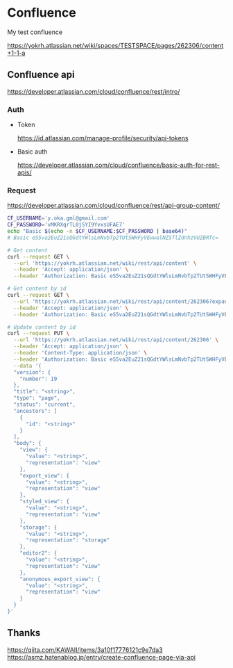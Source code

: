# Confluence 

My test confluence

https://yokrh.atlassian.net/wiki/spaces/TESTSPACE/pages/262306/content+1-1-a


## Confluence api

https://developer.atlassian.com/cloud/confluence/rest/intro/


### Auth

* Token

    https://id.atlassian.com/manage-profile/security/api-tokens

* Basic auth

    https://developer.atlassian.com/cloud/confluence/basic-auth-for-rest-apis/


### Request

https://developer.atlassian.com/cloud/confluence/rest/api-group-content/

```sh
CF_USERNAME='y.oka.gml@gmail.com'
CF_PASSWORD='vMKRXqrTL0jSYI9YvxsUFAE7'
echo "Basic $(echo -n $CF_USERNAME:$CF_PASSWORD | base64)"
# Basic eS5va2EuZ21sQGdtYWlsLmNvbTp2TUtSWHFyVEwwalNZSTlZdnhzVUZBRTc=
```

```sh
# Get content
curl --request GET \
  --url 'https://yokrh.atlassian.net/wiki/rest/api/content' \
  --header 'Accept: application/json' \
  --header 'Authorization: Basic eS5va2EuZ21sQGdtYWlsLmNvbTp2TUtSWHFyVEwwalNZSTlZdnhzVUZBRTc='
```

```sh
# Get content by id
curl --request GET \
  --url 'https://yokrh.atlassian.net/wiki/rest/api/content/262306?expand=body.storage' \
  --header 'Accept: application/json' \
  --header 'Authorization: Basic eS5va2EuZ21sQGdtYWlsLmNvbTp2TUtSWHFyVEwwalNZSTlZdnhzVUZBRTc=' | jq . > hoge.json
```

```sh
# Update content by id
curl --request PUT \
  --url 'https://yokrh.atlassian.net/wiki/rest/api/content/262306' \
  --header 'Accept: application/json' \
  --header 'Content-Type: application/json' \
  --header 'Authorization: Basic eS5va2EuZ21sQGdtYWlsLmNvbTp2TUtSWHFyVEwwalNZSTlZdnhzVUZBRTc=' \
  --data '{
  "version": {
    "number": 19
  },
  "title": "<string>",
  "type": "page",
  "status": "current",
  "ancestors": [
    {
      "id": "<string>"
    }
  ],
  "body": {
    "view": {
      "value": "<string>",
      "representation": "view"
    },
    "export_view": {
      "value": "<string>",
      "representation": "view"
    },
    "styled_view": {
      "value": "<string>",
      "representation": "view"
    },
    "storage": {
      "value": "<string>",
      "representation": "storage"
    },
    "editor2": {
      "value": "<string>",
      "representation": "view"
    },
    "anonymous_export_view": {
      "value": "<string>",
      "representation": "view"
    }
  }
}'
```

## Thanks
https://qiita.com/KAWAII/items/3a10f17776121c9e7da3
https://asmz.hatenablog.jp/entry/create-confluence-page-via-api
